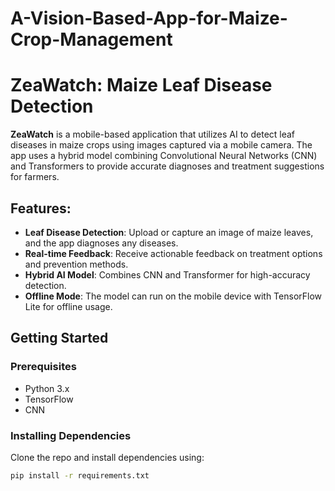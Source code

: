 # A-Vision-Based-App-for-Maize-Crop-Management
# ZeaWatch: Maize Leaf Disease Detection

**ZeaWatch** is a mobile-based application that utilizes AI to detect leaf diseases in maize crops using images captured via a mobile camera. The app uses a hybrid model combining Convolutional Neural Networks (CNN) and Transformers to provide accurate diagnoses and treatment suggestions for farmers.

## Features:
- **Leaf Disease Detection**: Upload or capture an image of maize leaves, and the app diagnoses any diseases.
- **Real-time Feedback**: Receive actionable feedback on treatment options and prevention methods.
- **Hybrid AI Model**: Combines CNN and Transformer for high-accuracy detection.
- **Offline Mode**: The model can run on the mobile device with TensorFlow Lite for offline usage.

## Getting Started

### Prerequisites
- Python 3.x
- TensorFlow
- CNN

### Installing Dependencies
Clone the repo and install dependencies using:

```bash
pip install -r requirements.txt
